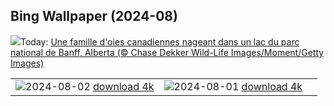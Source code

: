 ## Bing Wallpaper (2024-08)
![](https://www.bing.com/th?id=OHR.GeesefamilyBanff_FR-CA7121100228_UHD.jpg&w=1000)Today: [Une famille d'oies canadiennes nageant dans un lac du parc national de Banff, Alberta (© Chase Dekker Wild-Life Images/Moment/Getty Images)](https://www.bing.com/th?id=OHR.GeesefamilyBanff_FR-CA7121100228_UHD.jpg)

|      |      |      |
| :----: | :----: | :----: |
|![](https://www.bing.com/th?id=OHR.KaptaiLake_FR-CA6950833575_UHD.jpg&pid=hp&w=384&h=216&rs=1&c=4)2024-08-02 [download 4k](https://www.bing.com/th?id=OHR.KaptaiLake_FR-CA6950833575_UHD.jpg)|![](https://www.bing.com/th?id=OHR.HoodoosBryce_FR-CA6799802149_UHD.jpg&pid=hp&w=384&h=216&rs=1&c=4)2024-08-01 [download 4k](https://www.bing.com/th?id=OHR.HoodoosBryce_FR-CA6799802149_UHD.jpg)|